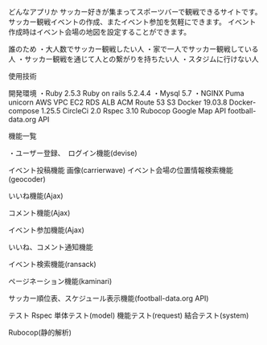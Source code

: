 どんなアプリか
サッカー好きが集まってスポーツバーで観戦できるサイトです。
サッカー観戦イベントの作成、またイベント参加を気軽にできます。
イベント作成時はイベント会場の地図を設定することができます。

誰のため
・大人数でサッカー観戦したい人
・家で一人でサッカー観戦している人
・サッカー観戦を通じて人との繋がりを持ちたい人
・スタジムに行けない人

使用技術

開発環境
・Ruby 2.5.3
Ruby on rails 5.2.4.4
・Mysql 5.7
・NGINX
Puma
unicorn
AWS
 VPC
 EC2
 RDS
 ALB
 ACM
 Route 53
 S3
Docker 19.03.8
Docker-compose 1.25.5
CircleCi 2.0
Rspec 3.10
Rubocop
Google Map API
football-data.org API 

機能一覧

・ユーザー登録、　ログイン機能(devise)

イベント投稿機能
画像(carrierwave)
イベント会場の位置情報検索機能(geocoder)

 いいね機能(Ajax)
 
 コメント機能(Ajax)
 
 イベント参加機能(Ajax)
 
 いいね、コメント通知機能
 
 イベント検索機能(ransack)
 
 ページネーション機能(kaminari)
 
 サッカー順位表、スケジュール表示機能(football-data.org API)

テスト
Rspec
 単体テスト(model)
 機能テスト(request)
 結合テスト(system)
 
Rubocop(静的解析)
